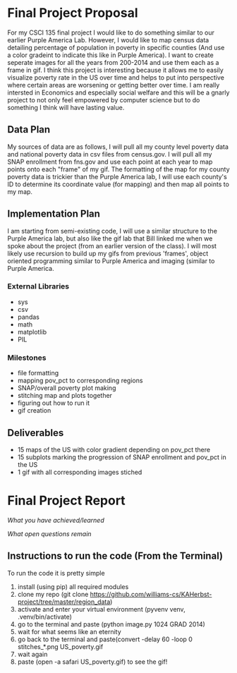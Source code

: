 # Final Project Proposal
For my CSCI 135 final project I would like to do something similar to our earlier Purple America Lab. However, I would like to map census data detailing percentage of population in poverty in specific counties (And use a color gradeint to indicate this like in Purple America). I want to create seperate images for all the years from 200-2014 and use them each as a frame in gif. I think this project is interesting because it allows me to easily visualize poverty rate in the US over time and helps to put into perspective where certain areas are worsening or getting better over time. I am really intersted in Economics and especially social welfare and this will be a gnarly project to not only feel empowered by computer science but to do something I think will have lasting value.

## Data Plan
My sources of data are as follows, I will pull all my county level poverty data and national poverty data in csv files from census.gov. I will pull all my SNAP enrollment from fns.gov and use each point at each year to map points onto each "frame" of my gif.
The formatting of the map for my county poverty data is trickier than the Purple America lab, I will use each county's ID to determine its coordinate value (for mapping) and then map all points to my map.

## Implementation Plan
I am starting from semi-existing code, I will use a similar structure to the Purple America lab, but also like the gif lab that Bill linked me when we spoke about the project (from an earlier version of the class). I will most likely use recursion to build up my gifs from previous 'frames', object oriented programming similar to Purple America and imaging (similar to Purple America.

### External Libraries
- sys
- csv
- pandas
- math
- matplotlib
- PIL

### Milestones
- file formatting
- mapping pov_pct to corresponding regions
- SNAP/overall poverty plot making
- stitching map and plots together
- figuring out how to run it
- gif creation


## Deliverables
- 15 maps of the US with color gradient depending on pov_pct there
- 15 subplots marking the progression of SNAP enrollment and pov_pct in the US
- 1 gif with all corresponding images stiched

# Final Project Report
*What you have achieved/learned*

*What open questions remain*

## Instructions to run the code (From the Terminal)
To run the code it is pretty simple

1) install (using pip) all required modules
2) clone my repo (git clone https://github.com/williams-cs/KAHerbst-project/tree/master/region_data)
3) activate and enter your virtual environment (pyvenv venv, .venv/bin/activate)
4) go to the terminal and paste (python image.py 1024 GRAD 2014)
5) wait for what seems like an eternity
6) go back to the terminal and paste(convert -delay 60 -loop 0 stitches_*.png US_poverty.gif
7) wait again
8) paste (open -a safari US_poverty.gif) to see the gif!

